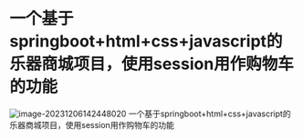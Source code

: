 # 一个基于springboot+html+css+javascript的乐器商城项目，使用session用作购物车的功能
![image-20231206142448020](https://gitee.com/pipiboss/blog-img/raw/img/img/image-20231206142448020.png)
一个基于springboot+html+css+javascript的乐器商城项目，使用session用作购物车的功能

